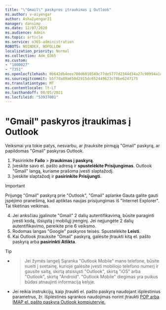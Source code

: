 ```yaml
---
title: "\"Gmail\" paskyros įtraukimas į Outlook"
ms.author: v-aiyengar
author: AshaIyengar21
manager: dansimp
ms.date: 12/07/2020
ms.audience: Admin
ms.topic: article
ms.service: o365-administration
ROBOTS: NOINDEX, NOFOLLOW
localization_priority: Normal
ms.collection: Adm_O365
ms.custom:
- "1800027"
- "7351"
ms.openlocfilehash: 0b642db4eee780d6010549c77de5777d2344d34a27c90994a1c7759bdd9ffc07
ms.sourcegitcommit: b5f7da89a650d2915dc652449623c78be6247175
ms.translationtype: MT
ms.contentlocale: lt-LT
ms.lasthandoff: 08/05/2021
ms.locfileid: "53937001"
---
```

# <a name="add-a-gmail-account-to-outlook"></a>"Gmail" paskyros įtraukimas į Outlook

Veiksmai yra tokie patys, nesvarbu, ar įtrauksite pirmąją "Gmail" paskyrą, ar papildomas "Gmail" paskyras Outlook.

1. Pasirinkite **Failo**  >  **įtraukimas į paskyrą**.
1. Įveskite savo el. pašto adresą ir **spustelėkite Prisijungimas**. Outlook "Gmail" langą, kuriame prašoma įvesti slaptažodį. 
1. Įveskite slaptažodį ir **pasirinkite Prisijungti**.
> [!IMPORTANT]
> Prijungę "Gmail" paskyrą prie "Outlook", "Gmail" aplanke Gauta galite gauti įspėjimo pranešimą, kad aptiktas naujas prisijungimas iš "Internet Explorer". Tai tikėtinas veikimas.
4. Jei anksčiau įgalinote "Gmail" 2 dalių autentifikavimą, būsite paraginti įvesti kodą, išsiųstą į mobilųjį įrenginį. Jei neįjungėte 2 dalių autentifikavimo, pereikite prie 6 veiksmo.
1. Rodomas langas "Google" paskyros teisės. Spustelėkite **Leisti**.
1. Kai Outlook įtrauksite "Gmail" paskyrą, galėsite įtraukti kitą el. pašto paskyrą arba **pasirinkti Atlikta**.
> [!TIP]
- > Jei žymės langelį Sąranka "Outlook Mobile" mano telefone, būsite nueiti į svetainę, kurioje galėsite įvesti mobiliojo telefono numerį ir gausite saitą, skirtą atsisiųsti "Outlook", skirtą "iOS" arba "Outlook", skirtą "Android". "Outlook Mobile" diegimas yra puikus būdas atnaujinti informaciją kelyje.
- Jei reikia instrukcijų, kaip įtraukti el. pašto paskyrą naudojant išplėstinius parametrus, žr. Išplėstinės sąrankos naudojimas norint įtraukti [POP arba IMAP el. pašto paskyrą Outlook kompiuteryje.](https://support.microsoft.com/office/change-or-update-email-account-settings-in-outlook-for-windows-560a9065-3c3a-4ec5-a24f-cdb9a8d622a2#bkmk_advanced)
